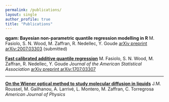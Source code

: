 ```yaml
---
permalink: /publications/
layout: single
author_profile: true
title: "Publications"
---
```


**qgam: Bayesian non-parametric quantile regression modelling in R**
M. Fasiolo, S. N. Wood, M. Zaffran, R. Nedellec, Y. Goude
[arXiv preprint arXiv:2007.03303](https://arxiv.org/pdf/2007.03303.pdf)
(submitted)

[**Fast calibrated additive quantile regression**](https://amstat.tandfonline.com/doi/abs/10.1080/01621459.2020.1725521)
M. Fasiolo, S. N. Wood, M. Zaffran, R. Nedellec, Y. Goude
*Journal of the American Statistical Association*
[arXiv preprint arXiv:1707.03307](https://arxiv.org/pdf/1707.03307.pdf)

***

[**On the Wiener optical method to study molecular diffusion in liquids**](https://aapt.scitation.org/doi/abs/10.1119/10.0001448)
J.M. Roussel, M. Gailhanou, A. Larrivé, L. Montero, M. Zaffran, C. Torregrosa
*American Journal of Physics*
